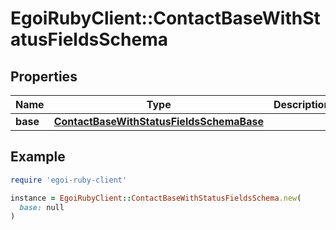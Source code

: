 # EgoiRubyClient::ContactBaseWithStatusFieldsSchema

## Properties

| Name | Type | Description | Notes |
| ---- | ---- | ----------- | ----- |
| **base** | [**ContactBaseWithStatusFieldsSchemaBase**](ContactBaseWithStatusFieldsSchemaBase.md) |  | [optional] |

## Example

```ruby
require 'egoi-ruby-client'

instance = EgoiRubyClient::ContactBaseWithStatusFieldsSchema.new(
  base: null
)
```


